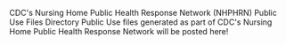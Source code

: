 CDC's Nursing Home Public Health  Response Network (NHPHRN) Public Use Files Directory
Public Use files generated as part of CDC's Nursing Home Public Health Response Network will be posted here!
